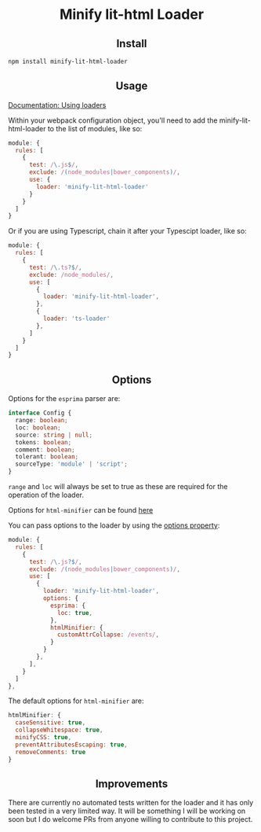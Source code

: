 <h1 align="center">Minify lit-html Loader</h1>

<h2 align="center">Install</h2>

```bash
npm install minify-lit-html-loader
```

<h2 align="center">Usage</h2>

[Documentation: Using loaders](https://webpack.js.org/loaders/)

Within your webpack configuration object, you'll need to add the minify-lit-html-loader to the list of modules, like so:

```javascript
module: {
  rules: [
    {
      test: /\.js$/,
      exclude: /(node_modules|bower_components)/,
      use: {
        loader: 'minify-lit-html-loader'
      }
    }
  ]
}
```

Or if you are using Typescript, chain it after your Typescipt loader, like so:

```javascript
module: {
  rules: [
    {
      test: /\.ts?$/,
      exclude: /node_modules/,
      use: [
        {
          loader: 'minify-lit-html-loader',
        },
        {
          loader: 'ts-loader'
        },
      ]
    }
  ]
}
```

<h2 align="center">Options</h2>

Options for the `esprima` parser are:

```typescript
interface Config {
  range: boolean;
  loc: boolean;
  source: string | null;
  tokens: boolean;
  comment: boolean;
  tolerant: boolean;
  sourceType: 'module' | 'script';
}
```

`range` and `loc` will always be set to true as these are required for the operation of the loader.

Options for `html-minifier` can be found [here](https://github.com/kangax/html-minifier#options-quick-reference)

You can pass options to the loader by using the [options property](https://webpack.js.org/configuration/module/#rule-options-rule-query):

```javascript
module: {
  rules: [
    {
      test: /\.js?$/,
      exclude: /(node_modules|bower_components)/,
      use: [
        {
          loader: 'minify-lit-html-loader',
          options: {
            esprima: {
              loc: true,
            },
            htmlMinifier: {
              customAttrCollapse: /events/,
            }
          }
        },
      ],
    }
  ]
},
```

The default options for `html-minifier` are:

```javascript
htmlMinifier: {
  caseSensitive: true,
  collapseWhitespace: true,
  minifyCSS: true,
  preventAttributesEscaping: true,
  removeComments: true
}
```

<h2 align="center">Improvements</h2>

There are currently no automated tests written for the loader and it has only been tested in a very limited way.
It will be something I will be working on soon but I do welcome PRs from anyone willing to contribute to this project.